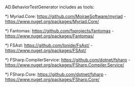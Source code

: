 ﻿AD.BehaviorTestGenerator includes as tools:

*) Myriad.Core: https://github.com/MoiraeSoftware/myriad - https://www.nuget.org/packages/Myriad.Core/

*) Fantomas: https://github.com/fsprojects/fantomas - https://www.nuget.org/packages/Fantomas/

*) FSAst: https://github.com/Ionide/FsAst/ - https://www.nuget.org/packages/FSAst/

*) FSharp.CompilerService: https://github.com/dotnet/fsharp - https://www.nuget.org/packages/FSharp.Compiler.Service/

*) FSharp.Core: https://github.com/dotnet/fsharp - https://www.nuget.org/packages/FSharp.Core/
